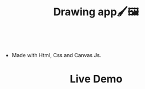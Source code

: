 # <p align="center"> Drawing app🖌🖼</p></br>

- Made with Html, Css and Canvas Js.</br>

# <p align="center">Live Demo</p>
